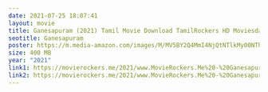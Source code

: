 ```yaml
---
date: 2021-07-25 18:07:41
layout: movie
title: Ganesapuram (2021) Tamil Movie Download TamilRockers HD Moviesda
seotitle: Ganesapuram
poster: https://m.media-amazon.com/images/M/MV5BY2Q4MmI4NjQtNTlkMy00NThhLTkxNmUtMWI3OWU1ZmU3NWYxXkEyXkFqcGdeQXVyOTA3Mzc4NjE@._V1_UY1200_CR885,0,630,1200_AL_.jpg
size: 400 MB
year: "2021"
link1: https://movierockers.me/2021/www.MovieRockers.Me%20-%20Ganesapuram%20(2021)%20Tamil%C2%A0HDRip%20480p.mp4
link2: https://movierockers.me/2021/www.MovieRockers.Me%20-%20Ganesapuram%20(2021)%20Tamil%C2%A0HDRip%20480p.mp4
---
```

